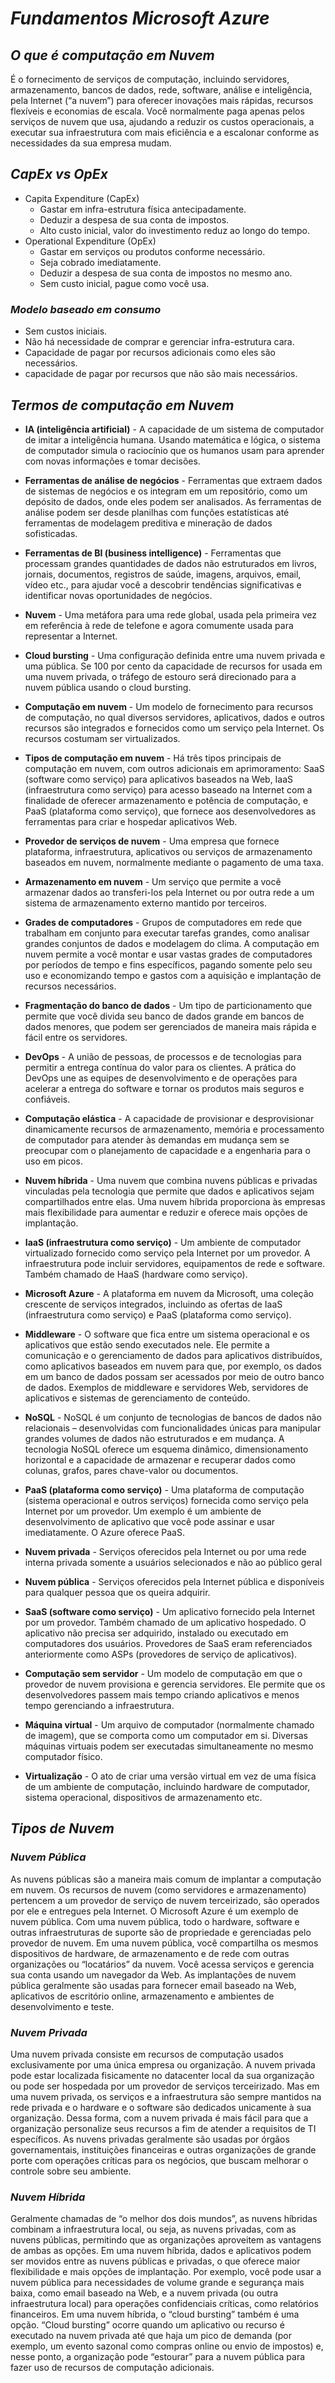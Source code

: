 # *Fundamentos Microsoft Azure*


## *O que é computação em Nuvem*

É o fornecimento de serviços de computação, incluindo servidores, armazenamento, bancos de dados, rede, software, análise e inteligência, pela Internet (“a nuvem”) para oferecer inovações mais rápidas, recursos flexíveis e economias de escala. Você normalmente paga apenas pelos serviços de nuvem que usa, ajudando a reduzir os custos operacionais, a executar sua infraestrutura com mais eficiência e a escalonar conforme as necessidades da sua empresa mudam.

## *CapEx  vs OpEx*

- Capita Expenditure (CapEx)
  - Gastar em infra-estrutura física antecipadamente.
  - Deduzir a despesa de sua conta de impostos.
  - Alto custo inicial, valor do investimento reduz ao longo do tempo.
- Operational Expenditure (OpEx)
  - Gastar em serviços ou produtos conforme necessário.
  - Seja cobrado imediatamente.
  - Deduzir a despesa de sua conta de impostos no mesmo ano.
  - Sem custo inicial, pague como você usa.

### *Modelo baseado em consumo*

- Sem custos iniciais.
- Não há necessidade de comprar e gerenciar infra-estrutura cara.
- Capacidade de pagar por recursos adicionais como eles são necessários.
- capacidade de pagar por recursos que não são mais necessários.

## *Termos de computação em Nuvem*

- **IA (inteligência artificial)** - A capacidade de um sistema de computador de imitar a inteligência humana. Usando matemática e lógica, o sistema de computador simula o raciocínio que os humanos usam para aprender com novas informações e tomar decisões.

- **Ferramentas de análise de negócios** - Ferramentas que extraem dados de sistemas de negócios e os integram em um repositório, como um depósito de dados, onde eles podem ser analisados. As ferramentas de análise podem ser desde planilhas com funções estatísticas até ferramentas de modelagem preditiva e mineração de dados sofisticadas.

- **Ferramentas de BI (business intelligence)** - Ferramentas que processam grandes quantidades de dados não estruturados em livros, jornais, documentos, registros de saúde, imagens, arquivos, email, vídeo etc., para ajudar você a descobrir tendências significativas e identificar novas oportunidades de negócios.

- **Nuvem** - Uma metáfora para uma rede global, usada pela primeira vez em referência à rede de telefone e agora comumente usada para representar a Internet.

- **Cloud bursting** - Uma configuração definida entre uma nuvem privada e uma pública. Se 100 por cento da capacidade de recursos for usada em uma nuvem privada, o tráfego de estouro será direcionado para a nuvem pública usando o cloud bursting.

- **Computação em nuvem** - Um modelo de fornecimento para recursos de computação, no qual diversos servidores, aplicativos, dados e outros recursos são integrados e fornecidos como um serviço pela Internet. Os recursos costumam ser virtualizados.

- **Tipos de computação em nuvem** - Há três tipos principais de computação em nuvem, com outros adicionais em aprimoramento: SaaS (software como serviço) para aplicativos baseados na Web, IaaS (infraestrutura como serviço) para acesso baseado na Internet com a finalidade de oferecer armazenamento e potência de computação, e PaaS (plataforma como serviço), que fornece aos desenvolvedores as ferramentas para criar e hospedar aplicativos Web.

- **Provedor de serviços de nuvem** - Uma empresa que fornece plataforma, infraestrutura, aplicativos ou serviços de armazenamento baseados em nuvem, normalmente mediante o pagamento de uma taxa.

- **Armazenamento em nuvem** - Um serviço que permite a você armazenar dados ao transferi-los pela Internet ou por outra rede a um sistema de armazenamento externo mantido por terceiros.

- **Grades de computadores** - Grupos de computadores em rede que trabalham em conjunto para executar tarefas grandes, como analisar grandes conjuntos de dados e modelagem do clima. A computação em nuvem permite a você montar e usar vastas grades de computadores por períodos de tempo e fins específicos, pagando somente pelo seu uso e economizando tempo e gastos com a aquisição e implantação de recursos necessários.

- **Fragmentação do banco de dados** - Um tipo de particionamento que permite que você divida seu banco de dados grande em bancos de dados menores, que podem ser gerenciados de maneira mais rápida e fácil entre os servidores.

- **DevOps** - A união de pessoas, de processos e de tecnologias para permitir a entrega contínua do valor para os clientes. A prática do DevOps une as equipes de desenvolvimento e de operações para acelerar a entrega do software e tornar os produtos mais seguros e confiáveis.

- **Computação elástica** - A capacidade de provisionar e desprovisionar dinamicamente recursos de armazenamento, memória e processamento de computador para atender às demandas em mudança sem se preocupar com o planejamento de capacidade e a engenharia para o uso em picos.

- **Nuvem híbrida** - Uma nuvem que combina nuvens públicas e privadas vinculadas pela tecnologia que permite que dados e aplicativos sejam compartilhados entre elas. Uma nuvem híbrida proporciona às empresas mais flexibilidade para aumentar e reduzir e oferece mais opções de implantação.

- **IaaS (infraestrutura como serviço)** - Um ambiente de computador virtualizado fornecido como serviço pela Internet por um provedor. A infraestrutura pode incluir servidores, equipamentos de rede e software. Também chamado de HaaS (hardware como serviço).

- **Microsoft Azure** - A plataforma em nuvem da Microsoft, uma coleção crescente de serviços integrados, incluindo as ofertas de IaaS (infraestrutura como serviço) e PaaS (plataforma como serviço).

- **Middleware** - O software que fica entre um sistema operacional e os aplicativos que estão sendo executados nele. Ele permite a comunicação e o gerenciamento de dados para aplicativos distribuídos, como aplicativos baseados em nuvem para que, por exemplo, os dados em um banco de dados possam ser acessados por meio de outro banco de dados. Exemplos de middleware e servidores Web, servidores de aplicativos e sistemas de gerenciamento de conteúdo.

- **NoSQL** - NoSQL é um conjunto de tecnologias de bancos de dados não relacionais – desenvolvidas com funcionalidades únicas para manipular grandes volumes de dados não estruturados e em mudança. A tecnologia NoSQL oferece um esquema dinâmico, dimensionamento horizontal e a capacidade de armazenar e recuperar dados como colunas, grafos, pares chave-valor ou documentos.

- **PaaS (plataforma como serviço)** - Uma plataforma de computação (sistema operacional e outros serviços) fornecida como serviço pela Internet por um provedor. Um exemplo é um ambiente de desenvolvimento de aplicativo que você pode assinar e usar imediatamente. O Azure oferece PaaS. 

- **Nuvem privada** - Serviços oferecidos pela Internet ou por uma rede interna privada somente a usuários selecionados e não ao público geral

- **Nuvem pública** - Serviços oferecidos pela Internet pública e disponíveis para qualquer pessoa que os queira adquirir. 

- **SaaS (software como serviço)** - Um aplicativo fornecido pela Internet por um provedor. Também chamado de um aplicativo hospedado. O aplicativo não precisa ser adquirido, instalado ou executado em computadores dos usuários. Provedores de SaaS eram referenciados anteriormente como ASPs (provedores de serviço de aplicativos).

- **Computação sem servidor** - Um modelo de computação em que o provedor de nuvem provisiona e gerencia servidores. Ele permite que os desenvolvedores passem mais tempo criando aplicativos e menos tempo gerenciando a infraestrutura.

- **Máquina virtual** - Um arquivo de computador (normalmente chamado de imagem), que se comporta como um computador em si. Diversas máquinas virtuais podem ser executadas simultaneamente no mesmo computador físico. 

- **Virtualização** - O ato de criar uma versão virtual em vez de uma física de um ambiente de computação, incluindo hardware de computador, sistema operacional, dispositivos de armazenamento etc.

## *Tipos de Nuvem*

### *Nuvem Pública*

As nuvens públicas são a maneira mais comum de implantar a computação em nuvem. Os recursos de nuvem (como servidores e armazenamento) pertencem a um provedor de serviço de nuvem terceirizado, são operados por ele e entregues pela Internet. O Microsoft Azure é um exemplo de nuvem pública. Com uma nuvem pública, todo o hardware, software e outras infraestruturas de suporte são de propriedade e gerenciadas pelo provedor de nuvem. Em uma nuvem pública, você compartilha os mesmos dispositivos de hardware, de armazenamento e de rede com outras organizações ou “locatários” da nuvem. Você acessa serviços e gerencia sua conta usando um navegador da Web. As implantações de nuvem pública geralmente são usadas para fornecer email baseado na Web, aplicativos de escritório online, armazenamento e ambientes de desenvolvimento e teste.

### *Nuvem Privada*

Uma nuvem privada consiste em recursos de computação usados exclusivamente por uma única empresa ou organização. A nuvem privada pode estar localizada fisicamente no datacenter local da sua organização ou pode ser hospedada por um provedor de serviços terceirizado. Mas em uma nuvem privada, os serviços e a infraestrutura são sempre mantidos na rede privada e o hardware e o software são dedicados unicamente à sua organização. Dessa forma, com a nuvem privada é mais fácil para que a organização personalize seus recursos a fim de atender a requisitos de TI específicos. As nuvens privadas geralmente são usadas por órgãos governamentais, instituições financeiras e outras organizações de grande porte com operações críticas para os negócios, que buscam melhorar o controle sobre seu ambiente.

### *Nuvem Híbrida*

Geralmente chamadas de “o melhor dos dois mundos”, as nuvens híbridas combinam a infraestrutura local, ou seja, as nuvens privadas, com as nuvens públicas, permitindo que as organizações aproveitem as vantagens de ambas as opções. Em uma nuvem híbrida, dados e aplicativos podem ser movidos entre as nuvens públicas e privadas, o que oferece maior flexibilidade e mais opções de implantação. Por exemplo, você pode usar a nuvem pública para necessidades de volume grande e segurança mais baixa, como email baseado na Web, e a nuvem privada (ou outra infraestrutura local) para operações confidenciais críticas, como relatórios financeiros. Em uma nuvem híbrida, o “cloud bursting” também é uma opção. “Cloud bursting” ocorre quando um aplicativo ou recurso é executado na nuvem privada até que haja um pico de demanda (por exemplo, um evento sazonal como compras online ou envio de impostos) e, nesse ponto, a organização pode “estourar” para a nuvem pública para fazer uso de recursos de computação adicionais.